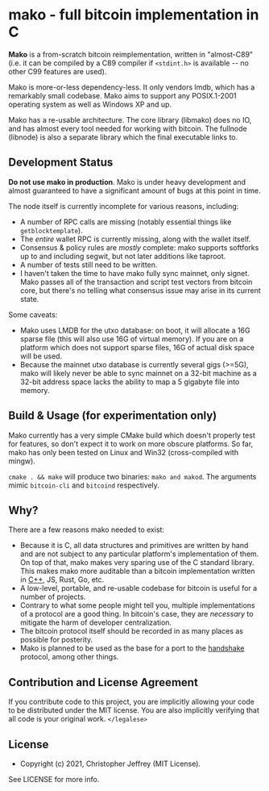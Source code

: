 # mako - full bitcoin implementation in C

__Mako__ is a from-scratch bitcoin reimplementation, written in "almost-C89"
(i.e. it can be compiled by a C89 compiler if `<stdint.h>` is available -- no
other C99 features are used).

Mako is more-or-less dependency-less. It only vendors lmdb, which has a
remarkably small codebase. Mako aims to support any POSIX.1-2001 operating
system as well as Windows XP and up.

Mako has a re-usable architecture. The core library (libmako) does no IO, and
has almost every tool needed for working with bitcoin. The fullnode (libnode)
is also a separate library which the final executable links to.

## Development Status

__Do not use mako in production__. Mako is under heavy development and almost
guaranteed to have a significant amount of bugs at this point in time.

The node itself is currently incomplete for various reasons, including:

- A number of RPC calls are missing (notably essential things like
  `getblocktemplate`).
- The _entire_ wallet RPC is currently missing, along with the wallet itself.
- Consensus & policy rules are _mostly_ complete: mako supports softforks up to
  and including segwit, but not later additions like taproot.
- A number of tests still need to be written.
- I haven't taken the time to have mako fully sync mainnet, only signet. Mako
  passes all of the transaction and script test vectors from bitcoin core, but
  there's no telling what consensus issue may arise in its current state.

Some caveats:

- Mako uses LMDB for the utxo database: on boot, it will allocate a
  16G sparse file (this will also use 16G of virtual memory). If you are on a
  platform which does not support sparse files, 16G of actual disk space will be
  used.
- Because the mainnet utxo database is currently several gigs (>=5G), mako will
  likely never be able to sync mainnet on a 32-bit machine as a 32-bit address
  space lacks the ability to map a 5 gigabyte file into memory.

## Build & Usage (for experimentation only)

Mako currently has a very simple CMake build which doesn't properly test for
features, so don't expect it to work on more obscure platforms. So far, mako
has only been tested on Linux and Win32 (cross-compiled with mingw).

`cmake . && make` will produce two binaries: `mako and makod`. The arguments
mimic `bitcoin-cli` and `bitcoind` respectively.

## Why?

There are a few reasons mako needed to exist:

- Because it is C, all data structures and primitives are written by hand and
  are not subject to any particular platform's implementation of them. On top
  of that, mako makes very sparing use of the C standard library. This makes
  mako more auditable than a bitcoin implementation written in [C++][cxx], JS,
  Rust, Go, etc.
- A low-level, portable, and re-usable codebase for bitcoin is useful for a
  number of projects.
- Contrary to what some people might tell you, multiple implementations of a
  protocol are a good thing. In bitcoin's case, they are _necessary_ to
  mitigate the harm of developer centralization.
- The bitcoin protocol itself should be recorded in as many places as possible
  for posterity.
- Mako is planned to be used as the base for a port to the [handshake][hns]
  protocol, among other things.

## Contribution and License Agreement

If you contribute code to this project, you are implicitly allowing your code
to be distributed under the MIT license. You are also implicitly verifying that
all code is your original work. `</legalese>`

## License

- Copyright (c) 2021, Christopher Jeffrey (MIT License).

See LICENSE for more info.

[cxx]: http://harmful.cat-v.org/software/c++/linus
[hns]: https://handshake.org/
